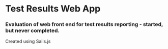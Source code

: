 # Test Results Web App
### Evaluation of web front end for test results reporting - started, but never completed.

Created using Sails.js
